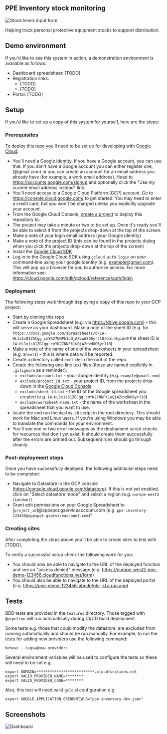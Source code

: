 ## PPE Inventory stock monitoring

![Stock levels input form](https://raw.githubusercontent.com/wiki/notbinary/ppe-inventory/images/form.png)

Helping track personal protective equipment stocks to support distribution.

## Demo environment

If you'd like to see this system in action, a demonstration environment is available as follows:

 * Daahboard spreadsheet: [TODO]
 * Registration links: 
   * [TODO]
   * [TODO]
 * Portal: [TODO]

## Setup

If you'd like to set up a copy of this system for yourself, here are the steps:

### Prerequisites

To deploy this repo you'll need to be set up for developing with [Google Cloud](https://cloud.google.com/):

 * You'll need a Google identity. If you have a Google account, you can use that. If you don't have a Google account you can either register one, (@gmail.com) or you can create an account for an email address you already have (for example, a work email address). Head to https://accounts.google.com/signup and optionally click the "Use my current email address instead" link.
 * You'll need access to a Google Cloud Platform (GCP) account. Go to https://console.cloud.google.com/ to get started. You may need to enter a credit card, but you won't be charged unless you explicitly upgrade your account.
 * From the Google Cloud Console, [create a project](https://cloud.google.com/resource-manager/docs/creating-managing-projects) to deploy this repository to.
 * The project may take a minute or two to be set up. Once it's ready you'll be able to select it from the projects drop-down at the top of the screen.
 * Make a note of your login email address (your Google identity)
 * Make a note of the project ID (this can be found in the projects dialog when you click the projects drop-down at the top of the screen)
 * Install the [Google Cloud SDK](https://cloud.google.com/sdk/install)
 * Log in to the Google Cloud SDK using `gcloud auth login` on your command-line using your google identity (e.g. example@gmail.com). This will pop up a browser for you to authorise access. For more information see: https://cloud.google.com/sdk/gcloud/reference/auth/login

### Deployment

The following steps walk through deploying a copy of this repo to your GCP project:

 * Start by cloning this repo
 * Create a Google Spreadsheet (e.g. via https://drive.google.com) - this will serve as your dashboard. Make a note of the sheet ID (e.g. for `https://docs.google.com/spreadsheets/d/1A-HL1x1s81ZGCgg_cmYK27NNPk1uQjAZcwd8O6yrJ18/edit#gid=0` the sheet ID is `1A-HL1x1s81ZGCgg_cmYK27NNPk1uQjAZcwd8O6yrJ18`)
 * Make a note of the name of one of the worksheets in your spreadsheet (e.g. `Sheet1`) - this is where data will be reported.
 * Create a directory called `exclude` in the root of the repo.
 * Create the following one-line text files (these are named explicitly in `.gitignore` as a reminder):
   * `exclude/account.txt` - your Google identity (e.g. `example@gmail.com`)
   * `exclude/project_id.txt` - your project ID, from the projects drop-down in the [Google Cloud Console](https://console.cloud.google.com/)
   * `exclude/sheet-id.txt` - the ID of the Google spreadsheet you created (e.g. `1A-HL1x1s81ZGCgg_cmYK27NNPk1uQjAZcwd8O6yrJ18`)
   * `exclude/worksheet-name.txt` - the name of the worksheet in the spreadsheet that you want to use.
 * locate the and run the `deploy.sh` script in the root directory. This should work for Mac and Linux users. If you're using Windows you may be able to translate the commands for your environment.
 * You'll see one or two error messages as the deployment script checks for resources that don't yet exist. It should create them successfully after the errors are printed out. Subsequent runs should go through cleanly.

### Post-deployment steps

Once you have successfully deployed, the following additional steps need to be completed:

 * Navigate to Datastore in the GCP console (https://console.cloud.google.com/datastore). If this is not yet enabled, click on "Select datastore mode" and select a region (e.g. `europe-west2 (London)`)
 * Grant edit permissions on your Google Spreadsheet to [`project_id`]@appspot.gserviceaccount.com (e.g. `ppe-inventory-123456@appspot.gserviceaccount.com`)"

### Creating sites

After completing the steps above you'll be able to create sites to test with [TODO].

To verify a successful setup check the following work for you:

 * You should now be able to navigate to the URL of the deployed function and see an "access denied" message (e.g. https://europe-west2-ppe-demo-123456.cloudfunctions.net/form)
 * You should also be able to navigate to the URL of the deployed portal (e.g. https://ppe-demo-123456-abcdefghij-kl.a.run.app)


## Tests

BDD tests are provided in the `features` directory. Those tagged with `@pipeline` will run automatically during CI/CD build deployment.

Some tests e.g. those that could modify the datastore, are excluded from running automatically and should be 
run manually. For example, to run the tests for adding new providers use the following command:
```
behave --tags=@new-providers
```  
Several environment variables will be used to configure the tests so these will need to be set e.g.

```
export DOMAIN=**************************.cloudfunctions.net
export VALID_PROVIDER_NAME=********
export VALID_PROVIDER_CODE=********
```
Also, this test will need valid `gcloud` configuration e.g.
```
export GOOGLE_APPLICATION_CREDENTIALS="ppe-inventory-dev.json"
```


## Screenshots

![Dashboard](/wiki/images/form.png)

